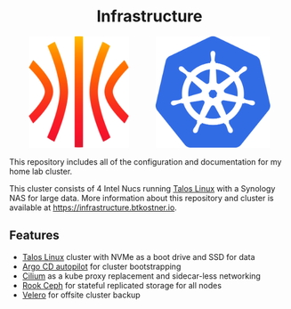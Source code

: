 <h1 align="center">
  Infrastructure
</h1>

<p align="center">
  <img height="200" src="./docs/images/talos.svg" alt="Talos">
  &nbsp;&nbsp;&nbsp;&nbsp;&nbsp;&nbsp;&nbsp;&nbsp;&nbsp;&nbsp;
  <img height="200" src="./docs/images/kubernetes.svg" alt="Kubernetes">
</p>

This repository includes all of the configuration and documentation for my home lab cluster.

This cluster consists of 4 Intel Nucs running [Talos Linux](https://www.talos.dev) with a Synology NAS for large data. More information about this repository and cluster is available at <https://infrastructure.btkostner.io>.

## Features

- [Talos Linux](https://www.talos.dev) cluster with NVMe as a boot drive and SSD for data
- [Argo CD autopilot](https://argocd-autopilot.readthedocs.io/en/stable/) for cluster bootstrapping
- [Cilium](https://cilium.io) as a kube proxy replacement and sidecar-less networking
- [Rook Ceph](https://rook.io) for stateful replicated storage for all nodes
- [Velero](https://velero.io) for offsite cluster backup
